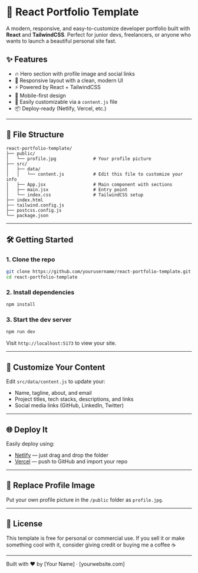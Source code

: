 # 🚀 React Portfolio Template

A modern, responsive, and easy-to-customize developer portfolio built with **React** and **TailwindCSS**. Perfect for junior devs, freelancers, or anyone who wants to launch a beautiful personal site fast.

## ✨ Features

- 🔥 Hero section with profile image and social links
- 🎨 Responsive layout with a clean, modern UI
- ⚡ Powered by React + TailwindCSS
- 📱 Mobile-first design
- 📁 Easily customizable via a `content.js` file
- 📦 Deploy-ready (Netlify, Vercel, etc.)

---

## 📁 File Structure

```
react-portfolio-template/
├── public/
│   └── profile.jpg              # Your profile picture
├── src/
│   ├── data/
│   │   └── content.js           # Edit this file to customize your info
│   ├── App.jsx                  # Main component with sections
│   ├── main.jsx                 # Entry point
│   └── index.css                # TailwindCSS setup
├── index.html
├── tailwind.config.js
├── postcss.config.js
└── package.json
```

---

## 🛠️ Getting Started

### 1. Clone the repo
```bash
git clone https://github.com/yourusername/react-portfolio-template.git
cd react-portfolio-template
```

### 2. Install dependencies
```bash
npm install
```

### 3. Start the dev server
```bash
npm run dev
```

Visit `http://localhost:5173` to view your site.

---

## 🧠 Customize Your Content

Edit `src/data/content.js` to update your:
- Name, tagline, about, and email
- Project titles, tech stacks, descriptions, and links
- Social media links (GitHub, LinkedIn, Twitter)

---

## 🌐 Deploy It

Easily deploy using:
- [Netlify](https://netlify.com) — just drag and drop the folder
- [Vercel](https://vercel.com) — push to GitHub and import your repo

---

## 📸 Replace Profile Image
Put your own profile picture in the `/public` folder as `profile.jpg`.

---

## 📄 License
This template is free for personal or commercial use. If you sell it or make something cool with it, consider giving credit or buying me a coffee ☕

---

Built with ❤️ by [Your Name] · [yourwebsite.com]

